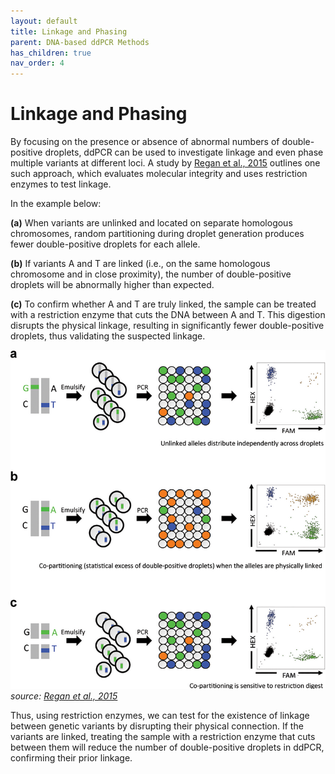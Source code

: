 ```yaml
---
layout: default
title: Linkage and Phasing
parent: DNA-based ddPCR Methods
has_children: true
nav_order: 4
---
```


# Linkage and Phasing


By focusing on the presence or absence of abnormal numbers of double-positive droplets, ddPCR can be used to investigate linkage and even phase multiple variants at different loci. A study by [Regan et al., 2015](<https://journals.plos.org/plosone/article?id=10.1371/journal.pone.0118270>) outlines one such approach, which evaluates molecular integrity and uses restriction enzymes to test linkage.

In the example below:

**(a)** When variants are unlinked and located on separate homologous chromosomes, random partitioning during droplet generation produces fewer double-positive droplets for each allele.

**(b)** If variants A and T are linked (i.e., on the same homologous chromosome and in close proximity), the number of double-positive droplets will be abnormally higher than expected.

**(c)** To confirm whether A and T are truly linked, the sample can be treated with a restriction enzyme that cuts the DNA between A and T. This digestion disrupts the physical linkage, resulting in significantly fewer double-positive droplets, thus validating the suspected linkage.

![image.png](Linkage%20and%20phasing/image.png)
    *source: [Regan et al., 2015](<https://journals.plos.org/plosone/article?id=10.1371/journal.pone.0118270>)*

Thus, using restriction enzymes, we can test for the existence of linkage between genetic variants by disrupting their physical connection. If the variants are linked, treating the sample with a restriction enzyme that cuts between them will reduce the number of double-positive droplets in ddPCR, confirming their prior linkage.
